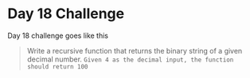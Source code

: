 # Day 18 Challenge

Day 18 challenge goes like this
> Write a recursive function that returns the binary string of a given decimal number. `Given 4 as the decimal input, the function should return 100`

